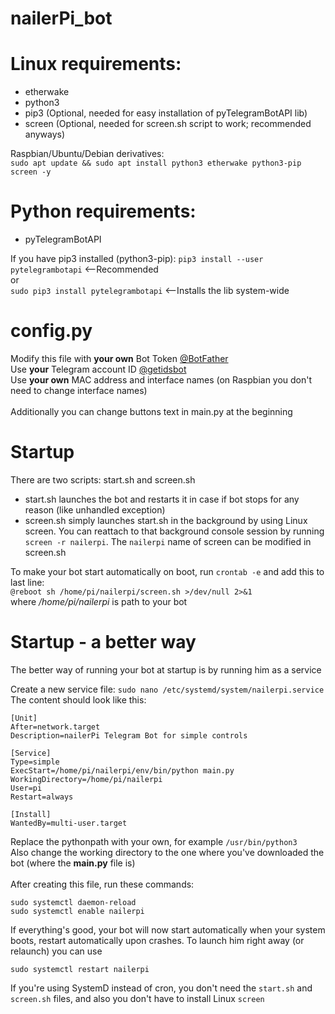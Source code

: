 # nailerPi_bot

# Linux requirements:
  * etherwake
  * python3
  * pip3 (Optional, needed for easy installation of pyTelegramBotAPI lib)
  * screen (Optional, needed for screen.sh script to work; recommended anyways)
  
  Raspbian/Ubuntu/Debian derivatives:\
    ```sudo apt update && sudo apt install python3 etherwake python3-pip screen -y```

# Python requirements:
  * pyTelegramBotAPI
  
  If you have pip3 installed (python3-pip):
    ```pip3 install --user pytelegrambotapi``` <--Recommended\
    or\
    ```sudo pip3 install pytelegrambotapi``` <--Installs the lib system-wide

# <span>config.py</span>
  Modify this file with **your own** Bot Token [@BotFather](https://telegram.me/botfather)\
  Use **your** Telegram account ID [@getidsbot](https://telegram.me/getidsbot)\
  Use **your own** MAC address and interface names (on Raspbian you don't need to change interface names)\
  \
  Additionally you can change buttons text in main.py at the beginning

# Startup
  There are two scripts: start.sh and screen.sh
  * start.sh launches the bot and restarts it in case if bot stops for any reason (like unhandled exception)
  * screen.sh simply launches start.sh in the background by using Linux screen. You can reattach to that background console session by running ```screen -r nailerpi```. The ```nailerpi``` name of screen can be modified in screen.sh
  
  To make your bot start automatically on boot, run ```crontab -e``` and add this to last line:\
    ```@reboot sh /home/pi/nailerpi/screen.sh >/dev/null 2>&1```\
    where */home/pi/nailerpi* is path to your bot

# Startup - a better way
  The better way of running your bot at startup is by running him as a service

  Create a new service file:
  ```sudo nano /etc/systemd/system/nailerpi.service```\
  The content should look like this:
```
[Unit]
After=network.target
Description=nailerPi Telegram Bot for simple controls

[Service]
Type=simple
ExecStart=/home/pi/nailerpi/env/bin/python main.py
WorkingDirectory=/home/pi/nailerpi
User=pi
Restart=always

[Install]
WantedBy=multi-user.target
```
Replace the pythonpath with your own, for example ```/usr/bin/python3```\
Also change the working directory to the one where you've downloaded the bot (where the **<span>main.py</span>** file is)\
\
After creating this file, run these commands:
  ```
  sudo systemctl daemon-reload
  sudo systemctl enable nailerpi
  ```
If everything's good, your bot will now start automatically when your system boots, restart automatically upon crashes. To launch him right away (or relaunch) you can use
```
sudo systemctl restart nailerpi
```

If you're using SystemD instead of cron, you don't need the `start.sh` and `screen.sh` files, and also you don't have to install Linux `screen`